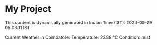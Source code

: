 # My Project

This content is dynamically generated in Indian Time (IST): 2024-09-29 05:03:11 IST


Current Weather in Coimbatore:
Temperature: 23.88 °C
Condition: mist
